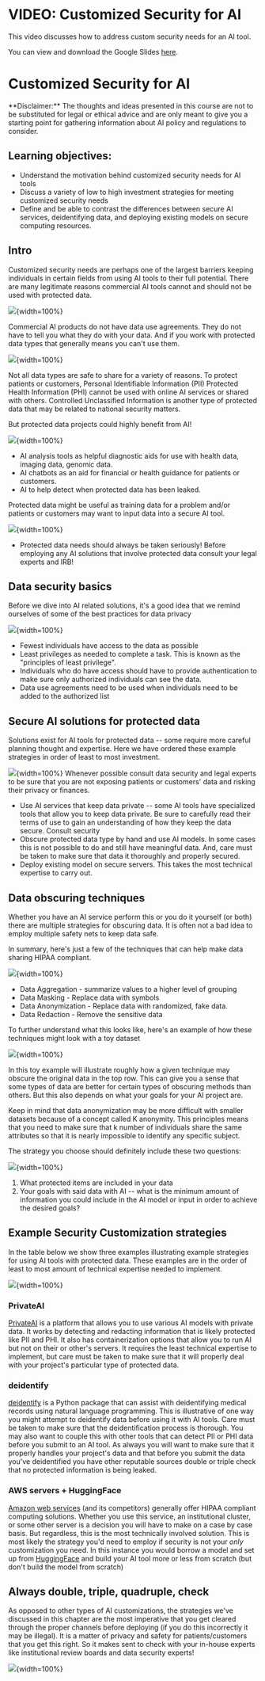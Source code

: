 # VIDEO: Customized Security for AI

This video discusses how to address custom security needs for an AI tool.

<!-- <iframe width="560" height="315" src="https://www.youtube-nocookie.com/embed/ID" title="YouTube video player" frameborder="0" allow="accelerometer; autoplay; clipboard-write; encrypted-media; gyroscope; picture-in-picture" allowfullscreen></iframe> --> 

You can view and download the Google Slides [here](https://docs.google.com/presentation/d/1tv-hol-c_IWBRu7RcPVaSBrxXVOMBRQdDQR3RJDZ20c/edit).

# Customized Security for AI

<div class = disclaimer>
**Disclaimer:** The thoughts and ideas presented in this course are not to be substituted for legal or ethical advice and are only meant to give you a starting point for gathering information about AI policy and regulations to consider.
</div>

## Learning objectives:

- Understand the motivation behind customized security needs for AI tools
- Discuss a variety of low to high investment strategies for meeting customized security needs
- Define and be able to contrast the differences between secure AI services, deidentifying data, and deploying existing models on secure computing resources.

## Intro

Customized security needs are perhaps one of the largest barriers keeping individuals in certain fields from using AI tools to their full potential. There are many legitimate reasons commercial AI tools cannot and should not be used with protected data.


![](03e-Determining-AI-Needs-security_files/figure-docx//1tv-hol-c_IWBRu7RcPVaSBrxXVOMBRQdDQR3RJDZ20c_g2a642e30eae_0_175.png){width=100%}

Commercial AI products do not have data use agreements. They do not have to tell you what they do with your data. And if you work with protected data types that generally means you can't use them.

![](03e-Determining-AI-Needs-security_files/figure-docx//1tv-hol-c_IWBRu7RcPVaSBrxXVOMBRQdDQR3RJDZ20c_g2a642e30eae_0_179.png){width=100%}

Not all data types are safe to share for a variety of reasons. To protect patients or customers, Personal Identifiable Information (PII) Protected Health Information (PHI) cannot be used with online AI services or shared with others. Controlled Unclassified Information is another type of protected data that may be related to national security matters.

But protected data projects could highly benefit from AI!

![](03e-Determining-AI-Needs-security_files/figure-docx//1tv-hol-c_IWBRu7RcPVaSBrxXVOMBRQdDQR3RJDZ20c_g2a642e30eae_0_361.png){width=100%}

- AI analysis tools as helpful diagnostic aids for use with health data, imaging data, genomic data.
- AI chatbots as an aid for financial or health guidance for patients or customers.
- AI to help detect when protected data has been leaked.

Protected data might be useful as training data for a problem and/or patients or customers may want to input data into a secure AI tool.

![](03e-Determining-AI-Needs-security_files/figure-docx//1tv-hol-c_IWBRu7RcPVaSBrxXVOMBRQdDQR3RJDZ20c_g2a642e30eae_0_0.png){width=100%}

<div class = "warning">

* Protected data needs should always be taken seriously! Before employing any AI solutions that involve protected data consult your legal experts and IRB!

</div>

## Data security basics

Before we dive into AI related solutions, it's a good idea that we remind ourselves of some of the best practices for data privacy

![](03e-Determining-AI-Needs-security_files/figure-docx//1tv-hol-c_IWBRu7RcPVaSBrxXVOMBRQdDQR3RJDZ20c_g1ed48fdd461_0_6.png){width=100%}

- Fewest individuals have access to the data as possible
- Least privileges as needed to complete a task. This is known as the "principles of least privilege".
- Individuals who do have access should have to provide authentication to make sure only authorized individuals can see the data.
- Data use agreements need to be used when individuals need to be added to the authorized list

## Secure AI solutions for protected data

Solutions exist for AI tools for protected data -- some require more careful planning thought and expertise. Here we have ordered these example strategies in order of least to most investment.

![](03e-Determining-AI-Needs-security_files/figure-docx//1tv-hol-c_IWBRu7RcPVaSBrxXVOMBRQdDQR3RJDZ20c_g2a642e30eae_0_187.png){width=100%}
Whenever possible consult data security and legal experts to be sure that you are not exposing patients or customers' data and risking their privacy or finances.

- Use AI services that keep data private -- some AI tools have specialized tools that allow you to keep data private. Be sure to carefully read their terms of use to gain an understanding of how they keep the data secure. Consult security
- Obscure protected data type by hand and use AI models. In some cases this is not possible to do and still have meaningful data. And, care must be taken to make sure that data it thoroughly and properly secured.
- Deploy existing model on secure servers. This takes the most technical expertise to carry out.

## Data obscuring techniques

Whether you have an AI service perform this or you do it yourself (or both) there are multiple strategies for obscuring data. It is often not a bad idea to employ multiple safety nets to keep data safe.

In summary, here's just a few of the techniques that can help make data sharing HIPAA compliant.

![](03e-Determining-AI-Needs-security_files/figure-docx//1tv-hol-c_IWBRu7RcPVaSBrxXVOMBRQdDQR3RJDZ20c_g1ed48fdd461_0_17.png){width=100%}

- Data Aggregation - summarize values to a higher level of grouping
- Data Masking - Replace data with symbols
- Data Anonymization - Replace data with randomized, fake data.
- Data Redaction - Remove the sensitive data

To further understand what this looks like, here's an example of how these techniques might look with a toy dataset

![](03e-Determining-AI-Needs-security_files/figure-docx//1tv-hol-c_IWBRu7RcPVaSBrxXVOMBRQdDQR3RJDZ20c_g2fb980df1e9a8f06_0.png){width=100%}

In this toy example will illustrate roughly how a given technique may obscure the original data in the top row. This can give you a sense that some types of data are better for certain types of obscuring methods than others. But this also depends on what your goals for your AI project are.

Keep in mind that data anonymization may be more difficult with smaller datasets because of a concept called K anonymity. This principles means that you need to make sure that k number of individuals share the same attributes so that it is nearly impossible to identify any specific subject.

The strategy you choose should definitely include these two questions:


![](03e-Determining-AI-Needs-security_files/figure-docx//1tv-hol-c_IWBRu7RcPVaSBrxXVOMBRQdDQR3RJDZ20c_g1ed48fdd461_0_24.png){width=100%}

1) What protected items are included in your data
2) Your goals with said data with AI -- what is the minimum amount of information you could include in the AI model or input in order to achieve the desired goals?

## Example Security Customization strategies

In the table below we show three examples illustrating example strategies for using AI tools with protected data. These examples are in the order of least to most amount of technical expertise needed to implement.

![](03e-Determining-AI-Needs-security_files/figure-docx//1tv-hol-c_IWBRu7RcPVaSBrxXVOMBRQdDQR3RJDZ20c_g2a642e30eae_0_352.png){width=100%}

### PrivateAI

[PrivateAI](https://docs.private-ai.com/webdemo/) is a platform that allows you to use various AI models with private data. It works by detecting and redacting information that is likely protected like PII and PHI. It also has containerization options that allow you to run AI but not on their or other's servers. It requires the least technical expertise to implement, but care must be taken to make sure that it will properly deal with your project's particular type of protected data.

### deidentify

[deidentify](https://pypi.org/project/deidentify/) is a Python package that can assist with deidentifying medical records using natural language programming. This is illustrative of one way you might attempt to deidentify data before using it with AI tools. Care must be taken to make sure that the deidentification process is thorough. You may also want to couple this with other tools that can detect PII or PHI data before you submit to an AI tool. As always you will want to make sure that it properly handles your project's data and that before you submit the data you've deidentified you have other reputable sources double or triple check that no protected information is being leaked.

### AWS servers + HuggingFace

[Amazon web services](https://aws.amazon.com/compliance/hipaa-compliance/) (and its competitors) generally offer HIPAA compliant computing solutions. Whether you use this service, an institutional cluster, or some other server is a decision you will have to make on a case by case basis. But regardless, this is the most technically involved solution. This is most likely the strategy you'd need to employ if security is not your *only* customization you need. In this instance you would borrow a model and set up from [HuggingFace](https://huggingface.co/models) and build your AI tool more or less from scratch (but don't build the model from scratch)

## Always double, triple, quadruple, check

As opposed to other types of AI customizations, the strategies we've discussed in this chapter are the most imperative that you get cleared through the proper channels before deploying (if you do this incorrectly it may be illegal). It is a matter of privacy and safety for patients/customers that you get this right. So it makes sent to check with your in-house experts like institutional review boards and data security experts!

![](03e-Determining-AI-Needs-security_files/figure-docx//1tv-hol-c_IWBRu7RcPVaSBrxXVOMBRQdDQR3RJDZ20c_g2a642e30eae_0_183.png){width=100%}
